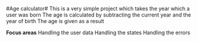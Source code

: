 #Age calculator#
This is a very simple project which takes the year which a user was born
The age is calculated by subtracting the current year and the year of birth
The age is given as a result

**Focus areas**
Handling the user data
Handling the states
Handling the errors